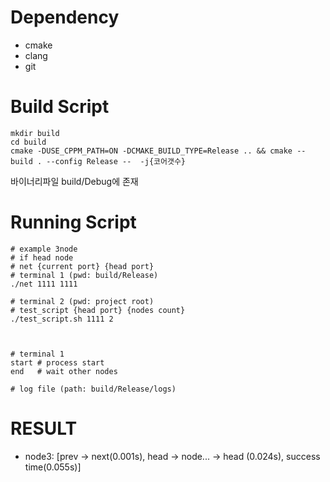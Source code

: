

# Dependency
- cmake 
- clang
- git

# Build Script
```shell
mkdir build
cd build
cmake -DUSE_CPPM_PATH=ON -DCMAKE_BUILD_TYPE=Release .. && cmake --build . --config Release --  -j{코어갯수} 
```
바이너리파일 build/Debug에 존재

# Running Script
```shell
# example 3node
# if head node
# net {current port} {head port}
# terminal 1 (pwd: build/Release)
./net 1111 1111

# terminal 2 (pwd: project root)
# test_script {head port} {nodes count}
./test_script.sh 1111 2



# terminal 1
start # process start
end   # wait other nodes

# log file (path: build/Release/logs)
```
# RESULT
- node3: [prev -> next(0.001s), head -> node... -> head (0.024s), success time(0.055s)]

